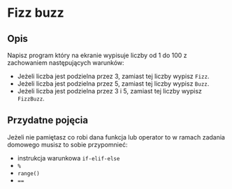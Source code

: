 # Fizz buzz

## Opis

Napisz program który na ekranie wypisuje liczby od 1 do 100 z zachowaniem następujących warunków:
  * Jeżeli liczba jest podzielna przez 3, zamiast tej liczby wypisz `Fizz`.
  * Jeżeli liczba jest podzielna przez 5, zamiast tej liczby wypisz `Buzz`.
  * Jeżeli liczba jest podzielna przez 3 i 5, zamiast tej liczby wypisz `FizzBuzz`.

## Przydatne pojęcia

Jeżeli nie pamiętasz co robi dana funkcja lub operator to w ramach zadania domowego musisz to sobie przypomnieć:

* instrukcja warunkowa `if-elif-else`
* `%`
* `range()`
* `==`
